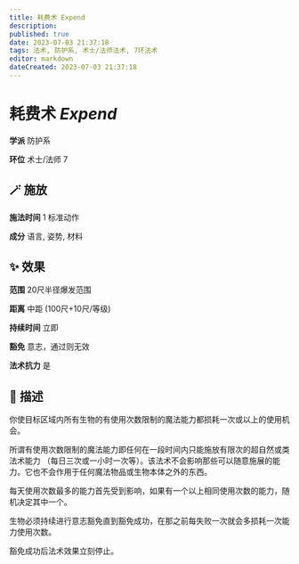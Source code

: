 ```yaml
---
title: 耗费术 Expend
description: 
published: true
date: 2023-07-03 21:37:18
tags: 法术, 防护系, 术士/法师法术, 7环法术
editor: markdown
dateCreated: 2023-07-03 21:37:18
---
```


# **耗费术** *Expend*

**学派** 防护系 

**环位** 术士/法师 7

## 🪄 施放

**施法时间** 1 标准动作

**成分** 语言, 姿势, 材料

## ✨ 效果  

**范围** 20尺半径爆发范围

**距离** 中距 (100尺+10尺/等级)  

**持续时间** 立即 

**豁免** 意志，通过则无效

**法术抗力** 是

## 📖 描述

你使目标区域内所有生物的有使用次数限制的魔法能力都损耗一次或以上的使用机会。

所谓有使用次数限制的魔法能力即任何在一段时间内只能施放有限次的超自然或类法术能力 （每日三次或一小时一次等）。该法术不会影响那些可以随意施展的能力。它也不会作用于任何魔法物品或生物本体之外的东西。

每天使用次数最多的能力首先受到影响，如果有一个以上相同使用次数的能力，随机决定其中一个。

生物必须持续进行意志豁免直到豁免成功，在那之前每失败一次就会多损耗一次能力使用次数。

豁免成功后法术效果立刻停止。
    
